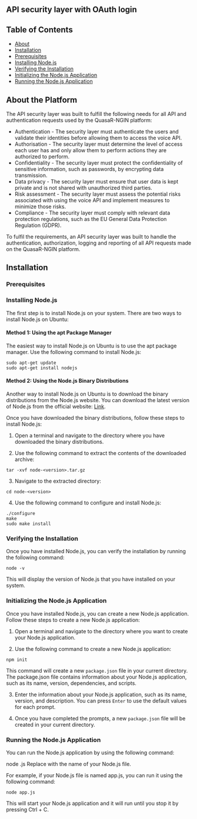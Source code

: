 ## API security layer with OAuth login 
## Table of Contents <!-- omit in toc -->


- [About](#About-the-Platform)
- [Installation](#installation)
- [Prerequisites](#Prerequisites)
- [Installing Node.js](#Installing-Node.js)
- [Verifying the Installation](#Verifying-the-Installation)
- [Initializing the Node.js Application](#Initializing-the-Node.js-Application)
- [Running the Node.js Application](#Running-the-Node.js-Application)

## About the Platform

The API security layer was built to fulfill the following needs for all API and authentication requests used by the QuasaR-NGIN platform:
- Authentication - The security layer must authenticate the users and validate their identities before allowing them to access the voice API.
- Authorisation - The security layer must determine the level of access each user has and only allow them to perform actions they are authorized to perform.
- Confidentiality - The security layer must protect the confidentiality of sensitive information, such as passwords, by encrypting data transmission.
- Data privacy - The security layer must ensure that user data is kept private and is not shared with unauthorized third parties.
- Risk assessment - The security layer must assess the potential risks associated with using the voice API and implement measures to minimize those risks.
- Compliance - The security layer must comply with relevant data protection regulations, such as the EU General Data Protection Regulation (GDPR).


To fulfil the requirements, an API security layer was built to handle the authentication, authorization, logging and reporting of all API requests made on the QuasaR-NGIN platform. 

## Installation

### Prerequisites

### Installing Node.js

The first step is to install Node.js on your system. There are two ways to install Node.js on Ubuntu:

#### Method 1: Using the apt Package Manager
The easiest way to install Node.js on Ubuntu is to use the apt package manager. Use the following command to install Node.js:

```
sudo apt-get update
sudo apt-get install nodejs

```

#### Method 2: Using the Node.js Binary Distributions

Another way to install Node.js on Ubuntu is to download the binary distributions from the Node.js website. You can download the latest version of Node.js from the official website: [Link](https://nodejs.org/en/download/ "https://nodejs.org/en/download/").

Once you have downloaded the binary distributions, follow these steps to install Node.js:

1. Open a terminal and navigate to the directory where you have downloaded the binary distributions.

2. Use the following command to extract the contents of the downloaded archive:

```
tar -xvf node-<version>.tar.gz
```

3. Navigate to the extracted directory:

```
cd node-<version>
```

4. Use the following command to configure and install Node.js:
```
./configure
make
sudo make install
```

### Verifying the Installation
Once you have installed Node.js, you can verify the installation by running the following command:


``` 
node -v 
```

This will display the version of Node.js that you have installed on your system.

### Initializing the Node.js Application
Once you have installed Node.js, you can create a new Node.js application. Follow these steps to create a new Node.js application:

1. Open a terminal and navigate to the directory where you want to create your Node.js application.

2. Use the following command to create a new Node.js application:

```
npm init
```

This command will create a new `package.json` file in your current directory. The package.json file contains information about your Node.js application, such as its name, version, dependencies, and scripts.

3. Enter the information about your Node.js application, such as its name, version, and description. You can press `Enter` to use the default values for each prompt.

4. Once you have completed the prompts, a new `package.json` file will be created in your current directory.

### Running the Node.js Application
You can run the Node.js application by using the following command:

node <file-name>.js
Replace <file-name> with the name of your Node.js file.

For example, if your Node.js file is named app.js, you can run it using the following command:

```
node app.js
```


This will start your Node.js application and it will run until you stop it by pressing Ctrl + C.